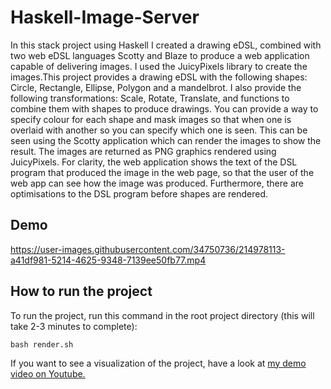 # Haskell-Image-Server

In this stack project using Haskell I created a drawing eDSL, combined with two web eDSL languages Scotty and Blaze to produce a web application capable of delivering images. I used the JuicyPixels library to create the images.This project provides a drawing eDSL with the following shapes: Circle, Rectangle, Ellipse, Polygon and a mandelbrot. I also provide the following transformations: Scale, Rotate, Translate, and functions to combine them with shapes to produce drawings. You can provide a way to specify colour for each shape and mask images so that when one is overlaid with another so you can specify which one is seen. This can be seen using the Scotty application which can render the images to show the result. The images are returned as PNG graphics rendered using JuicyPixels. For clarity, the web application shows the text of the DSL program that produced the image in the web page, so that the user of the web app can see how the image was produced. Furthermore, there are optimisations to the DSL program before shapes are rendered.


## Demo


https://user-images.githubusercontent.com/34750736/214978113-a41df981-5214-4625-9348-7139ee50fb77.mp4



## How to run the project
To run the project, run this command in the root project directory (this will take 2-3 minutes to complete):

`bash render.sh`

If you want to see a visualization of the project, have a look at [my demo video on Youtube.](https://youtu.be/Vwto9clVuf8)
